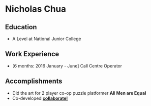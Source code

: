 # Nicholas Chua

## Education
* A Level at National Junior College

## Work Experience

* [6 months: 2016 January - June] Call Centre Operator

## Accomplishments

* Did the art for 2 player co-op puzzle platformer **All Men are Equal**
* Co-developed [**collaborate!**](http://collaborate-app.herokuapp.com/)

